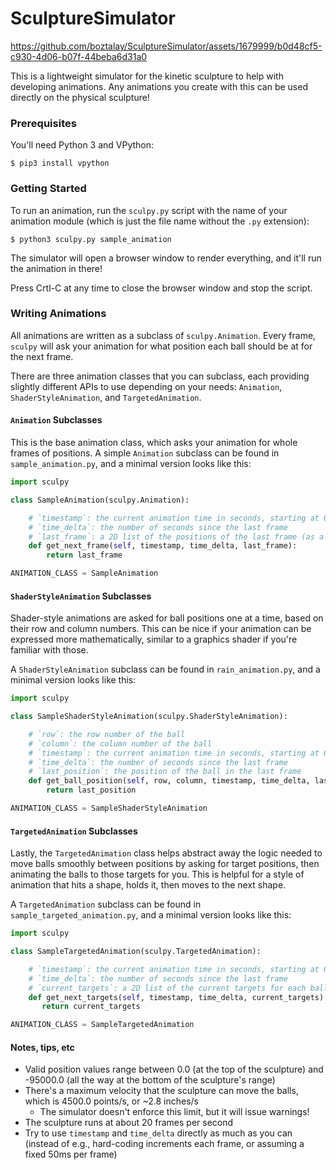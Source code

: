 SculptureSimulator
==================

https://github.com/boztalay/SculptureSimulator/assets/1679999/b0d48cf5-c930-4d06-b07f-44beba6d31a0

This is a lightweight simulator for the kinetic sculpture to help with
developing animations. Any animations you create with this can be used
directly on the physical sculpture!

### Prerequisites

You'll need Python 3 and VPython:
```
$ pip3 install vpython
```

### Getting Started

To run an animation, run the `sculpy.py` script with the name of your animation
module (which is just the file name without the `.py` extension):

```
$ python3 sculpy.py sample_animation
```

The simulator will open a browser window to render everything, and it'll run the
animation in there!

Press Crtl-C at any time to close the browser window and stop the script.

### Writing Animations

All animations are written as a subclass of `sculpy.Animation`. Every frame,
`sculpy` will ask your animation for what position each ball should be at for
the next frame.

There are three animation classes that you can subclass, each providing
slightly different APIs to use depending on your needs: `Animation`,
`ShaderStyleAnimation`, and `TargetedAnimation`.

#### `Animation` Subclasses

This is the base animation class, which asks your animation for whole frames of
positions. A simple `Animation` subclass can be found in `sample_animation.py`,
and a minimal version looks like this:

```python
import sculpy

class SampleAnimation(sculpy.Animation):

    # `timestamp`: the current animation time in seconds, starting at 0.0 for each animation
    # `time_delta`: the number of seconds since the last frame
    # `last_frame`: a 2D list of the positions of the last frame (as a list of rows)
    def get_next_frame(self, timestamp, time_delta, last_frame):
        return last_frame

ANIMATION_CLASS = SampleAnimation
```

#### `ShaderStyleAnimation` Subclasses

Shader-style animations are asked for ball positions one at a time, based on
their row and column numbers. This can be nice if your animation can be expressed
more mathematically, similar to a graphics shader if you're familiar with those.

A `ShaderStyleAnimation` subclass can be found in `rain_animation.py`, and a
minimal version looks like this:

```python
import sculpy

class SampleShaderStyleAnimation(sculpy.ShaderStyleAnimation):

    # `row`: the row number of the ball
    # `column`: the column number of the ball
    # `timestamp`: the current animation time in seconds, starting at 0.0 for each animation
    # `time_delta`: the number of seconds since the last frame
    # `last_position`: the position of the ball in the last frame
    def get_ball_position(self, row, column, timestamp, time_delta, last_position):
        return last_position

ANIMATION_CLASS = SampleShaderStyleAnimation
```

#### `TargetedAnimation` Subclasses

Lastly, the `TargetedAnimation` class helps abstract away the logic needed to
move balls smoothly between positions by asking for target positions, then
animating the balls to those targets for you. This is helpful for a style of
animation that hits a shape, holds it, then moves to the next shape.

A `TargetedAnimation` subclass can be found in `sample_targeted_animation.py`,
and a minimal version looks like this:

```python
import sculpy

class SampleTargetedAnimation(sculpy.TargetedAnimation):

    # `timestamp`: the current animation time in seconds, starting at 0.0 for each animation
    # `time_delta`: the number of seconds since the last frame
    # `current_targets`: a 2D list of the current targets for each ball (as a list of rows)
    def get_next_targets(self, timestamp, time_delta, current_targets):
       return current_targets

ANIMATION_CLASS = SampleTargetedAnimation
```

#### Notes, tips, etc

  - Valid position values range between 0.0 (at the top of the sculpture) and
    -95000.0 (all the way at the bottom of the sculpture's range)
  - There's a maximum velocity that the sculpture can move the balls, which is
    4500.0 points/s, or ~2.8 inches/s
    - The simulator doesn't enforce this limit, but it will issue warnings!
  - The sculpture runs at about 20 frames per second
  - Try to use `timestamp` and `time_delta` directly as much as you can (instead
    of e.g., hard-coding increments each frame, or assuming a fixed 50ms per frame)
